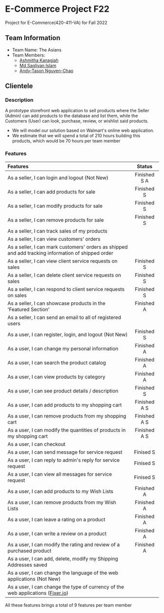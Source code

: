 # E-Commerce Project F22

Project for E-Commerce(420-411-VA) for Fall 2022

## Team Information

- Team Name: The Asians
- Team Members:
  - [Ashmitha Kanagiah](https://github.com/ashmyytaa)
  - [Md Saqliyan Islam](https://github.com/SaqSaq815)
  - [Andy-Tason Nguyen-Chao](https://github.com/DHay10)
  
## Clientele

### Description

A prototype storefront web application to sell products where the Seller (Admin) can add products to the database and list them, while the Customers (User) can look, purchase, review, or wishlist said products.

- We will model our solution based on Walmart's online web application.
- We estimate that we will spend a total of 210 hours building this products, which would be 70 hours per team member

### Features

| Features | Status |
| :--- |:---:|
| As a seller, I can login and logout (Not New) | Finished S A |
| As a seller, I can add products for sale | Finished S |
| As a seller, I can modify products for sale | Finished S |
| As a seller, I can remove products for sale | Finished S |
| As a seller, I can track sales of my products |  |
| As a seller, I can view customers' orders |  |
| As a seller, I can mark customers' orders as shipped and add tracking information of shipped order |  |
| As a seller, I can view client service requests on sales | Finished S |
| As a seller, I can delete client service requests on sales | Finished S |
| As a seller, I can respond to client service requests on sales | Finished S |
| As a seller, I can showcase products in the 'Featured Section' | Finished A |
| As a seller, I can send an email to all of registered users |  |
| As a user, I can register, login, and logout (Not New) | Finished S |
| As a user, I can change my personal information | Finished A |
| As a user, I can search the product catalog | Finished A |
| As a user, I can view products by category | Finished A |
| As a user, I can see product details / description | Finished S |
| As a user, I can add products to my shopping cart | Finished A S|
| As a user, I can remove products from my shopping cart | Finished A S |
| As a user, I can modify the quantities of products in my shopping cart | Finished A S|
| As a user, I can checkout |  |
| As a user, I can send message for service request | Finised S |
| As a user, I can reply to admin's reply for service request | Finised S |
| As a user, I can view all messages for service request | Finised S |
| As a user, I can add products to my Wish Lists | Finished A |
| As a user, I can remove products from my Wish Lists | Finished A |
| As a user, I can leave a rating on a product | Finished A |
| As a user, I can write a review on a product | Finished A |
| As a user, I can modify the rating and review of a purchased product | Finished A |
| As a user, I can add, delete, modify my Shipping Addresses saved |  |
| As a user, I can change the language of the web applications (Not New) |  |
| As a user, I can change the type of currency of the web applications ([Fixer.io](https://fixer.io/)) |  |

All these features brings a total of 9 features per team member
